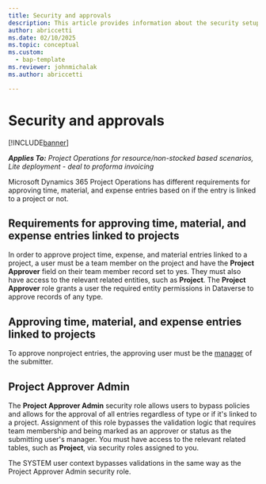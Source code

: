 ```yaml
---
title: Security and approvals
description: This article provides information about the security setup for working with approvals in Microsoft Dynamics 365 Project Operations.
author: abriccetti
ms.date: 02/10/2025
ms.topic: conceptual
ms.custom: 
  - bap-template
ms.reviewer: johnmichalak
ms.author: abriccetti

---
```

# Security and approvals

[!INCLUDE[banner](../includes/banner.md)]

_**Applies To:** Project Operations for resource/non-stocked based scenarios, Lite deployment - deal to proforma invoicing_

Microsoft Dynamics 365 Project Operations has different requirements for approving time, material, and expense entries based on if the entry is linked to a project or not.

## Requirements for approving time, material, and expense entries linked to projects

In order to approve project time, expense, and material entries linked to a project, a user must be a team member on the project and have the **Project Approver** field on their team member record set to yes. They must also have access to the relevant related entities, such as **Project**. The **Project Approver** role grants a user the required entity permissions in Dataverse to approve records of any type.

## Approving time, material, and expense entries linked to projects

To approve nonproject entries, the approving user must be the [manager](/dynamics365/customerengagement/on-premises/developer/entities/systemuser?view=op-9-1#BKMK_ParentSystemUserId) of the submitter.

## Project Approver Admin

The **Project Approver Admin** security role allows users to bypass policies and allows for the approval of all entries regardless of type or if it's linked to a project. Assignment of this role bypasses the validation logic that requires team membership and being marked as an approver or status as the submitting user's manager. You must have access to the relevant related tables, such as **Project**, via security roles assigned to you.

The SYSTEM user context bypasses validations in the same way as the Project Approver Admin security role.
